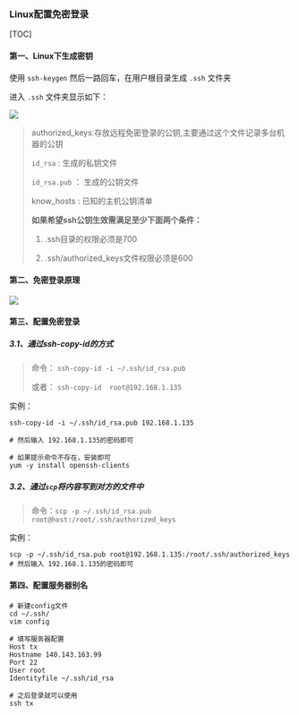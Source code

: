 ### Linux配置免密登录

[TOC]



#### 第一、Linux下生成密钥

使用 `ssh-keygen`  然后一路回车，在用户根目录生成 `.ssh` 文件夹

进入 `.ssh` 文件夹显示如下：

![](https://mkdown-1256191338.cos.ap-beijing.myqcloud.com//mkdown20200107173114.png)

> authorized_keys:存放远程免密登录的公钥,主要通过这个文件记录多台机器的公钥
>
> `id_rsa` : 生成的私钥文件
>
> `id_rsa.pub` ： 生成的公钥文件
>
> know_hosts : 已知的主机公钥清单
>
> **如果希望ssh公钥生效需满足至少下面两个条件：**
>
> 1) .ssh目录的权限必须是700 
>
> 2) .ssh/authorized_keys文件权限必须是600



#### 第二、免密登录原理

![](https://mkdown-1256191338.cos.ap-beijing.myqcloud.com//mkdown20200107174247.png)



#### 第三、配置免密登录

##### 3.1、通过ssh-copy-id的方式

> 命令： `ssh-copy-id -i ~/.ssh/id_rsa.pub`
>
> 或者： `ssh-copy-id  root@192.168.1.135`

实例：

```shell
ssh-copy-id -i ~/.ssh/id_rsa.pub 192.168.1.135

# 然后输入 192.168.1.135的密码即可

# 如果提示命令不存在，安装即可
yum -y install openssh-clients
```



##### 3.2、通过`scp`将内容写到对方的文件中

> 命令：`scp -p ~/.ssh/id_rsa.pub root@host:/root/.ssh/authorized_keys`

实例：

```shell
scp -p ~/.ssh/id_rsa.pub root@192.168.1.135:/root/.ssh/authorized_keys
# 然后输入 192.168.1.135的密码即可
```

#### 第四、配置服务器别名

```shell
# 新建config文件
cd ~/.ssh/
vim config

# 填写服务器配置
Host tx
Hostname 140.143.163.99
Port 22
User root
Identityfile ~/.ssh/id_rsa

# 之后登录就可以使用
ssh tx

```

